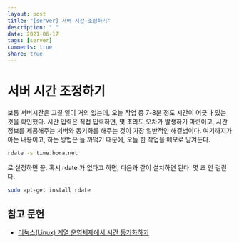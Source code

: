 ```yaml
---
layout: post
title: "[server] 서버 시간 조정하기"
description: " "
date: 2021-06-17
tags: [server]
comments: true
share: true
---
```


# 서버 시간 조정하기

보통 서버시간은 고칠 일이 거의 없는데, 오늘 작업 중 7-8분 정도 시간이 어긋나 있는 것을 확인했다.
시간 입력은 직접 입력하면, 몇 초라도 오차가 발생하기 마련이고, 시간정보를 제공해주는 서버와 동기화를 해주는 것이 가장 일반적인 해결법이다.
여기까지가 아는 내용이고, 하는 방법은 늘 까먹기 때문에, 오늘 한 작업을 메모로 남겨둔다.

```bash
rdate -s time.bora.net
```

로 설정하면 끝. 혹시 rdate 가 없다고 하면, 다음과 같이 설치하면 된다. 몇 초 안 걸린다.

```bash
sudo apt-get install rdate
```

## 참고 문헌

* [리눅스(Linux) 계열 운영체제에서 시간 동기화하기](http://jhrun.tistory.com/158)
